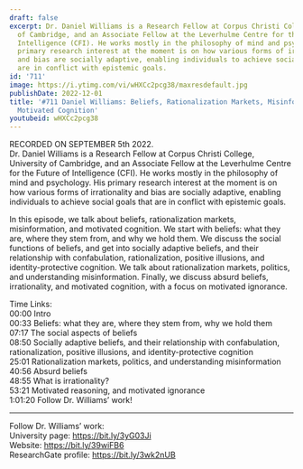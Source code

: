 ```yaml
---
draft: false
excerpt: Dr. Daniel Williams is a Research Fellow at Corpus Christi College, University
  of Cambridge, and an Associate Fellow at the Leverhulme Centre for the Future of
  Intelligence (CFI). He works mostly in the philosophy of mind and psychology. His
  primary research interest at the moment is on how various forms of irrationality
  and bias are socially adaptive, enabling individuals to achieve social goals that
  are in conflict with epistemic goals.
id: '711'
image: https://i.ytimg.com/vi/wHXCc2pcg38/maxresdefault.jpg
publishDate: 2022-12-01
title: '#711 Daniel Williams: Beliefs, Rationalization Markets, Misinformation, and
  Motivated Cognition'
youtubeid: wHXCc2pcg38
---
```

RECORDED ON SEPTEMBER 5th 2022.  
Dr. Daniel Williams is a Research Fellow at Corpus Christi College, University of Cambridge, and an Associate Fellow at the Leverhulme Centre for the Future of Intelligence (CFI). He works mostly in the philosophy of mind and psychology. His primary research interest at the moment is on how various forms of irrationality and bias are socially adaptive, enabling individuals to achieve social goals that are in conflict with epistemic goals.

In this episode, we talk about beliefs, rationalization markets, misinformation, and motivated cognition. We start with beliefs: what they are, where they stem from, and why we hold them. We discuss the social functions of beliefs, and get into socially adaptive beliefs, and their relationship with confabulation, rationalization, positive illusions, and identity-protective cognition. We talk about rationalization markets, politics, and understanding misinformation. Finally, we discuss absurd beliefs, irrationality, and motivated cognition, with a focus on motivated ignorance. 

Time Links:  
00:00 Intro  
00:33  Beliefs: what they are, where they stem from, why we hold them  
07:17  The social aspects of beliefs  
08:50  Socially adaptive beliefs, and their relationship with confabulation, rationalization, positive illusions, and identity-protective cognition  
25:01  Rationalization markets, politics, and understanding misinformation  
40:56  Absurd beliefs  
48:55  What is irrationality?  
53:21  Motivated reasoning, and motivated ignorance  
1:01:20  Follow Dr. Williams’ work!

---

Follow Dr. Williams’ work:  
University page: https://bit.ly/3yG03Ji  
Website: https://bit.ly/39wiFB6  
ResearchGate profile: https://bit.ly/3wk2nUB
